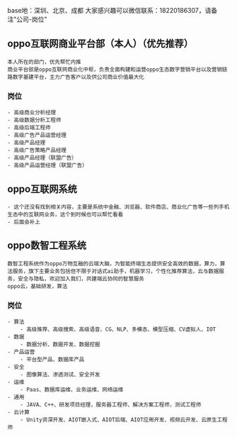 base地：深圳、北京、成都
大家感兴趣可以微信联系：18220186307，请备注"公司-岗位"

## oppo互联网商业平台部（本人）（优先推荐）
    本人所在的部门，优先帮忙内推
    商业平台部是oppo互联网商业化中枢，负责全面构建和运营oppo生态数字营销平台以及营销链路数字基建平台，主力广告客户以及供公司商业价值最大化
### 岗位
    - 高级商业分析经理
    - 高级数据分析工程师
    - 高级后端工程师
    - 高级广告产品运营经理
    - 高级产品经理
    - 高级广告策略产品经理
    - 高级产品经理（联盟广告）    
    - 高级产品运营经理（联盟广告）

## oppo互联网系统
    - 这个还没有找到相关内容，主要是系统中金融、浏览器、软件商店、商业化广告等一些列手机生态中的互联网业务，这个到时候也可以帮忙看看
    - 后面会补上
    
## oppo数智工程系统
    数智工程系统作为oppo万物互融的云端大脑，为智能终端生态提供安全高效的数据，算力，算法服务，旗下主要业务包括但不限于对话式ai助手，机器学习，个性化推荐算法，云与数据服务，安全与隐私，欢迎加入我们，共建端云协同的智慧服务
    oppo云，基础研发，算法
### 岗位
    - 算法
        - 高级推荐、高级搜索、高级语音、CG、NLP、多模态、模型压缩、CV虚拟人、IOT
    - 数据
        - 数据分析、数据开发、数据挖掘
    - 产品运营
        - 平台型产品、数据库产品
    - 安全
        - 图像算法、渗透测试、安全开发
    - 运维
        - Paas、数据库运维、业务运维、网络运维
    - 通用
        - JAVA、C++、研发项目经理，服务器工程师、解决方案工程师，测试工程师
    - 云计算
        - Unity资深开发、AIOT嵌入式、AIOT后端、AIOT应用开发、视频云开发、云原生工程师